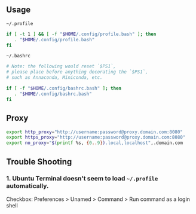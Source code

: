 ## Usage

`~/.profile`

```bash
if [ -t 1 ] && [ -f "$HOME/.config/profile.bash" ]; then
   . "$HOME/.config/profile.bash"
fi
```

`~/.bashrc`

```bash
# Note: the following would reset `$PS1`,
# please place before anything decorating the `$PS1`,
# such as Annaconda, Miniconda, etc.

if [ -f "$HOME/.config/bashrc.bash" ]; then
   . "$HOME/.config/bashrc.bash"
fi
```

## Proxy

```bash
export http_proxy="http://username:password@proxy.domain.com:8080"
export https_proxy="http://username:password@proxy.domain.com:8080"
export no_proxy="$(printf %s, {0..9}).local,localhost",.domain.com
```

## Trouble Shooting

### 1. Ubuntu Terminal doesn't seem to load `~/.profile` automatically.

Checkbox: Preferences > Unamed > Command > Run command as a login shell
